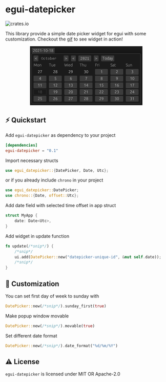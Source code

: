 # egui-datepicker
![crates.io](https://img.shields.io/crates/v/egui-datepicker)

This library provide a simple date picker widget for egui with some customization. Checkout the [gif](media/preview.gif) to see widget in action!

<p align="center">
    <img src="media/datepicker-image.png">
</p>

## ⚡️ Quickstart

Add `egui-datepicker` as dependency to your project
```toml
[dependencies]
egui-datepicker = "0.1"
```

Import necessary structs
```rust
use egui_datepicker::{DatePicker, Date, Utc};
```

or if you already include `chrono` in your project
```rust
use egui_datepicker::DatePicker;
use chrono::{Date, offset::Utc};
```

Add date field with selected time offset in app struct
```rust
struct MyApp {
    date: Date<Utc>,
}
```

Add widget in update function
```rust
fn update(/*snip*/) {
    /*snip*/
    ui.add(DatePicker::new("datepicker-unique-id", &mut self.date));
    /*snip*/
}
```

## 👀 Customization
You can set first day of week to sunday with
```rust
DatePicker::new(/*snip*/).sunday_first(true)
```
Make popup window movable
```rust
DatePicker::new(/*snip*/).movable(true)
```
Set different date format
```rust
DatePicker::new(/*snip*/).date_format("%d/%m/%Y")
```

## ⚠️ License

`egui-datepicker` is licensed under MIT OR Apache-2.0
